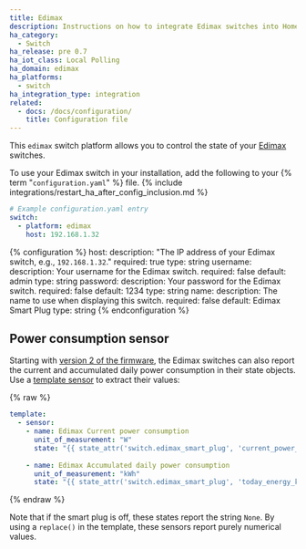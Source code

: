 ```yaml
---
title: Edimax
description: Instructions on how to integrate Edimax switches into Home Assistant.
ha_category:
  - Switch
ha_release: pre 0.7
ha_iot_class: Local Polling
ha_domain: edimax
ha_platforms:
  - switch
ha_integration_type: integration
related:
  - docs: /docs/configuration/
    title: Configuration file
---
```


This `edimax` switch platform allows you to control the state of your [Edimax](https://www.edimax.com/edimax/merchandise/merchandise_list/data/edimax/global/home_automation_smart_plug/) switches.

To use your Edimax switch in your installation, add the following to your {% term "`configuration.yaml`" %} file.
{% include integrations/restart_ha_after_config_inclusion.md %}

```yaml
# Example configuration.yaml entry
switch:
  - platform: edimax
    host: 192.168.1.32
```

{% configuration %}
host:
  description: "The IP address of your Edimax switch, e.g., `192.168.1.32`."
  required: true
  type: string
username:
  description: Your username for the Edimax switch.
  required: false
  default: admin
  type: string
password:
  description: Your password for the Edimax switch.
  required: false
  default: 1234
  type: string
name:
  description: The name to use when displaying this switch.
  required: false
  default: Edimax Smart Plug
  type: string
{% endconfiguration %}

## Power consumption sensor

Starting with [version 2 of the firmware](https://www.edimax.com/edimax/download/download/data/edimax/global/download/), the Edimax switches can also report the current and accumulated daily power consumption in their state objects. Use a [template sensor](/integrations/template) to extract their values:

{% raw %}

```yaml
template:
  - sensor:
    - name: Edimax Current power consumption
      unit_of_measurement: "W"
      state: "{{ state_attr('switch.edimax_smart_plug', 'current_power_w') | default(0, true) }}"
      
    - name: Edimax Accumulated daily power consumption
      unit_of_measurement: "kWh"
      state: "{{ state_attr('switch.edimax_smart_plug', 'today_energy_kwh') | default(0, true) }}"
```

{% endraw %}

Note that if the smart plug is off, these states report the string `None`. By using a `replace()` in the template, these sensors report purely numerical values.
